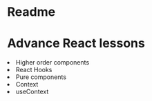 # Readme
<h1>Advance React lessons</h1>
<li>Higher order components</li>
<li>React Hooks</li>
<li>Pure components</li>
<li>Context</li>
<li>useContext</li>
